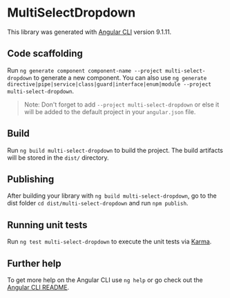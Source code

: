 # MultiSelectDropdown

This library was generated with [Angular CLI](https://github.com/angular/angular-cli) version 9.1.11.

## Code scaffolding

Run `ng generate component component-name --project multi-select-dropdown` to generate a new component. You can also use `ng generate directive|pipe|service|class|guard|interface|enum|module --project multi-select-dropdown`.
> Note: Don't forget to add `--project multi-select-dropdown` or else it will be added to the default project in your `angular.json` file. 

## Build

Run `ng build multi-select-dropdown` to build the project. The build artifacts will be stored in the `dist/` directory.

## Publishing

After building your library with `ng build multi-select-dropdown`, go to the dist folder `cd dist/multi-select-dropdown` and run `npm publish`.

## Running unit tests

Run `ng test multi-select-dropdown` to execute the unit tests via [Karma](https://karma-runner.github.io).

## Further help

To get more help on the Angular CLI use `ng help` or go check out the [Angular CLI README](https://github.com/angular/angular-cli/blob/master/README.md).
